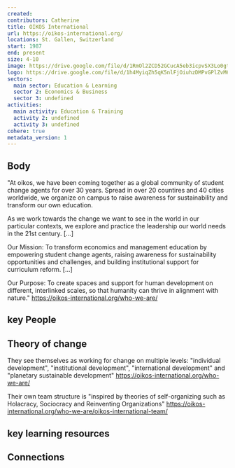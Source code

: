 ```yaml
---
created:
contributors: Catherine
title: OIKOS International
url: https://oikos-international.org/ 
locations: St. Gallen, Switzerland
start: 1987
end: present
size: 4-10
image: https://drive.google.com/file/d/1RmOl2ZCD52GCucA5eb3icpvSX3Lo0gtl/view?usp=drive_link
logo: https://drive.google.com/file/d/1h4MyiqZh5qK5nlFjOiuhzDMPvGPlZvM6/view?usp=drive_link
sectors:
  main sector: Education & Learning
  sector 2: Economics & Business
  sector 3: undefined
activities: 
  main activity: Education & Training
  activity 2: undefined
  activity 3: undefined
cohere: true
metadata_version: 1
---
```



## Body

"At oikos, we have been coming together as a global community of student change agents for over 30 years. Spread in over 20 countires and 40 cities worldwide, we organize on campus to raise awareness for sustainability and transform our own education.

As we work towards the change we want to see in the world in our particular contexts, we explore and practice the leadership our world needs in the 21st century. [...]

Our Mission: To transform economics and management education by empowering student change agents, raising awareness for sustainability opportunities and challenges, and building institutional support for curriculum reform. [...]

Our Purpose: To create spaces and support for human development on different, interlinked scales, so that humanity can thrive in alignment with nature."
https://oikos-international.org/who-we-are/ 

## key People



## Theory of change

They see themselves as working for change on multiple levels: "individual development", "institutional development", "international development" and "planetary sustainable development" 
https://oikos-international.org/who-we-are/ 

Their own team structure is "inspired by theories of self-organizing such as Holacracy, Sociocracy and Reinventing Organizations" 
https://oikos-international.org/who-we-are/oikos-international-team/ 

## key learning resources



## Connections



